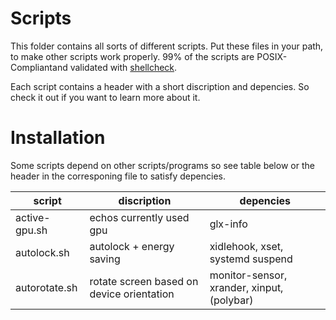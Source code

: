 # Scripts
This folder contains all sorts of different scripts. Put these files
in your path, to make other scripts work properly. 99% of the scripts are
POSIX-Compliantand validated with
[shellcheck](https://github.com/koalaman/shellcheck).

Each script contains a header with a short discription and depencies. So
check it out if you want to learn more about it.

# Installation
Some scripts depend on other scripts/programs so see table below
or the header in the corresponing file to satisfy depencies.

|script       |discription|depencies|
|-------------|-----------|---------|
|active-gpu.sh|echos currently used gpu|glx-info|
|autolock.sh  |autolock + energy saving|xidlehook, xset, systemd suspend|
|autorotate.sh|rotate screen based on device orientation|monitor-sensor, xrander, xinput, (polybar)|
